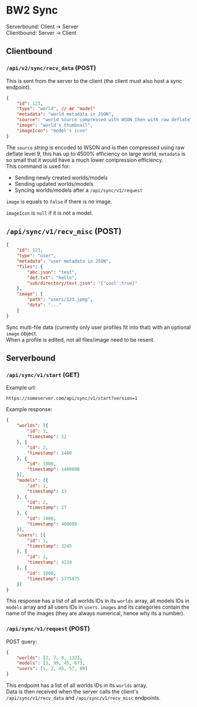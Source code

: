 # BW2 Sync

Serverbound: Client -> Server  
Clientbound: Server -> Client

## Clientbound
### `/api/v2/sync/recv_data` (POST)
This is sent from the server to the client (the client must also host a sync endpoint).

```json
{
	"id": 123,
	"type": "world", // or "model"
	"metadata": "world metadata in JSON",
	"source": "world source compressed with WSON then with raw deflate",
	"image": "world's thumbnail",
	"imageIcon": "model's icon"
}
```
The `source` *string* is encoded to WSON and is then compressed using raw deflate level 9, this has up to 4500% efficiency on large world, `metadata` is so small that it would have a much lower compression efficiency.  
This command is used for:
- Sending newly created worlds/models
- Sending updated worlds/models
- Syncing worlds/models after a `/api/sync/v1/request`

`image` is equals to `false` if there is no image.

`imageIcon` is `null` if it is not a model.

## `/api/sync/v1/recv_misc` (POST)
```json
{
	"id": 123,
	"type": "user",
	"metadata": "user metadata in JSON",
	"files": {
		"abc.json": "test",
		"def.txt": "hello",
		"sub/directory/test.json": "{'cool':true}"
	},
	"image": {
		"path": "users/123.jpeg",
		"data": "..."
	}
}
```
Sync multi-file data (currently only user profiles fit into that) with an optional `image` object.  
When a profile is edited, not all files/image need to be resent.

## Serverbound

### `/api/sync/v1/start` (GET)
Example url:
```
https://someserver.com/api/sync/v1/start?version=1
```

Example response:
```json
{
	"worlds": [{
		"id": 1,
		"timestamp": 12
	}, {
		"id": 2,
		"timestamp": 1400
	}, {
		"id": 1000,
		"timestamp": 1400000
	}],
	"models": [{
		"id": 1,
		"timestamp": 13
	}, {
		"id": 2,
		"timestamp": 17
	}, {
		"id": 1000,
		"timestamp": 400000
	}],
	"users": [{
		"id": 1,
		"timestamp": 3245
	}, {
		"id": 2,
		"timestamp": 4214
	}, {
		"id": 1000,
		"timestamp": 5775875
	}]
}
```
This response has a list of all worlds IDs in its `worlds` array, all models IDs in `models` array and all users IDs in `users`.
`images` and its categories contain the name of the images (they are always numerical, hence why its a number).  

### `/api/sync/v1/request` (POST)
POST query:
```json
{
	"worlds": [2, 7, 8, 132],
	"models": [3, 99, 45, 67],
	"users": [1, 2, 45, 57, 80]
}
```
This endpoint has a list of all worlds IDs in its `worlds` array.  
Data is then received when the server calls the client's `/api/sync/v1/recv_data` and `/api/sync/v1/recv_misc` endpoints.
